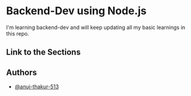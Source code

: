 # Backend-Dev using Node.js

I'm learning backend-dev and will keep updating all my basic learnings in this repo.

## Link to the Sections



## Authors

- [@anuj-thakur-513](https://github.com/anuj-thakur-513/)

